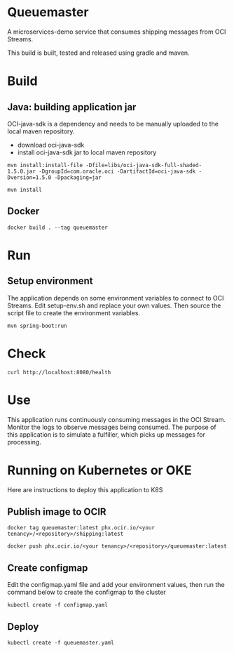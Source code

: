 # Queuemaster
A microservices-demo service that consumes shipping messages from OCI Streams.

This build is built, tested and released using gradle and maven.


# Build

## Java: building application jar

OCI-java-sdk is a dependency and needs to be manually uploaded to 
the local maven repository. 
* download oci-java-sdk
* install oci-java-sdk jar to local maven repository

`mvn install:install-file -Dfile=libs/oci-java-sdk-full-shaded-1.5.0.jar -DgroupId=com.oracle.oci -DartifactId=oci-java-sdk -Dversion=1.5.0 -Dpackaging=jar`


`mvn install`

## Docker

`docker build . --tag queuemaster`

# Run

## Setup environment
The application depends on some environment variables to connect 
to OCI Streams. Edit setup-env.sh and replace your own values. Then
source the script file to create the environment variables.

`mvn spring-boot:run`

# Check

`curl http://localhost:8080/health`

# Use

This application runs continuously consuming messages in the OCI Stream.
Monitor the logs to observe messages being consumed.
The purpose of this application is to simulate a fulfiller, which picks up
messages for processing.

# Running on Kubernetes or OKE
Here are instructions to deploy this application to K8S

## Publish image to OCIR
`docker tag queuemaster:latest phx.ocir.io/<your tenancy>/<repository>/shipping:latest`

`docker push phx.ocir.io/<your tenancy>/<repository>/queuemaster:latest`

## Create configmap
Edit the configmap.yaml file and add your environment values, then run
the command below to create the configmap to the cluster

`kubectl create -f configmap.yaml`

## Deploy

`kubectl create -f queuemaster.yaml`




